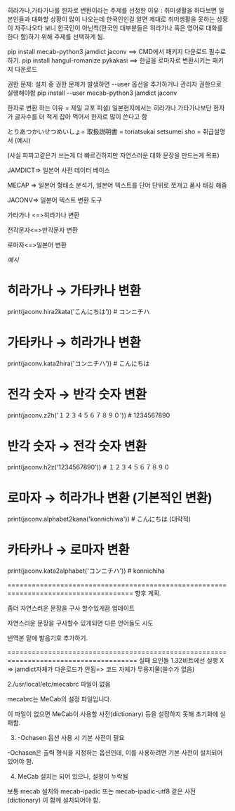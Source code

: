 히라가나,가타가나를 한자로 변환이라는 주제를 선정한 이유 : 취미생활을 하다보면 일본인들과 대화할 상황이 많이 나오는데 한국인인걸 알면 제대로 취미생활을 못하는 상황이 자주나오다 보니 한국인이 아닌척(한국인 대부분들은 히라가나 혹은 영어로 대화를 한다 함)하기 위해 주제를 선택하게 됨.

pip install mecab-python3 jamdict jaconv
==> CMD에서 패키지 다운로드 필수로 하기.
pip install hangul-romanize pykakasi
==> 한글을 로마자로 변환시키는 패키지 다운로드


권한 문제:
설치 중 권한 문제가 발생하면 --user 옵션을 추가하거나 관리자 권한으로 실행해야함
pip install --user mecab-python3 jamdict jaconv

한자로 변환 하는 이유 = 제일 교포 피셜) 일본현지에서는 히라가나 가타가나보단 한자가 글자수를 더 적게 잡아 먹어서 한자로 많이 쓴다고 함

とりあつかいせつめいしょ= 取扱説明書 = toriatsukai setsumei sho = 취급설명서 (예시)

(사실 파파고같은거 쓰는게 더 빠르긴하지만 자연스러운 대화 문장을 만드는게 목표)

JAMDICT=> 일본어 사전 데이터 베이스

MECAP => 일본어 형태소 분석기, 일본어 텍스트를 단어 단위로 쪼개고 품사 태깅 해줌

JACONV=> 일본어 텍스트 변환 도구

가타가나 <=>히라가나 변환

전각문자<=>반각문자 변환

로마자<=>일본어 변환

*예시*

# 히라가나 → 가타카나 변환
print(jaconv.hira2kata('こんにちは'))  # コンニチハ

# 가타카나 → 히라가나 변환
print(jaconv.kata2hira('コンニチハ'))  # こんにちは

# 전각 숫자 → 반각 숫자 변환
print(jaconv.z2h('１２３４５６７８９０'))  # 1234567890

# 반각 숫자 → 전각 숫자 변환
print(jaconv.h2z('1234567890'))  # １２３４５６７８９０

# 로마자 → 히라가나 변환 (기본적인 변환)
print(jaconv.alphabet2kana('konnichiwa'))  # こんにちは (대략적)

# 카타카나 → 로마자 변환 
print(jaconv.kata2alphabet('コンニチハ'))  # konnichiha

=====================================================================================
향후 계획.

좀더 자연스러운 문장을 구사 할수있게끔 업데이트

자연스러운 문장을 구사할수 있게되면 다른 언어들도 시도

번역본 밑에 발음기호 추가하기.



======================================================================================
실패 요인들
1.32비트에선 실행 X => jamdict자체가 다운로드가 안됨=> 코드 자체가 무용지물(쓸수가 없음)

2./usr/local/etc/mecabrc 파일이 없음

mecabrc는 MeCab의 설정 파일입니다.

이 파일이 없으면 MeCab이 사용할 사전(dictionary) 등을 설정하지 못해 초기화에 실패함.

3. -Ochasen 옵션 사용 시 기본 사전이 필요

-Ochasen은 출력 형식을 지정하는 옵션인데, 이를 사용하려면 기본 사전이 설치되어 있어야 함.

4. MeCab 설치는 되어 있으나, 설정이 누락됨

보통 mecab 설치와 mecab-ipadic 또는 mecab-ipadic-utf8 같은 사전(dictionary) 이 함께 설치되어야 함.
